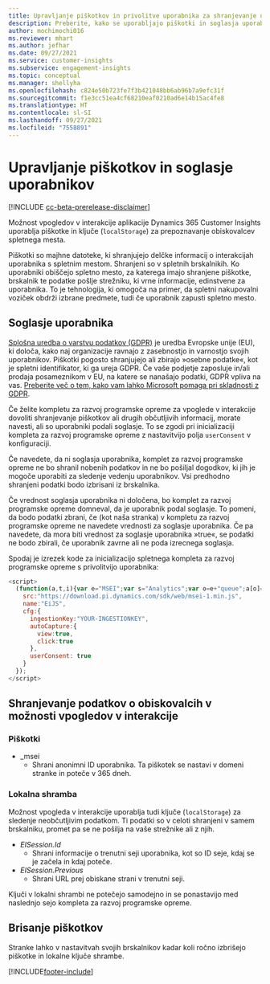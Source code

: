 ```yaml
---
title: Upravljanje piškotkov in privolitve uporabnika za shranjevanje uporabniških podatkov v aplikaciji Dynamics 365 Customer Insights
description: Preberite, kako se uporabljajo piškotki in soglasja uporabnikov za prepoznavanje obiskovalcev spletnega mesta.
author: mochimochi016
ms.reviewer: mhart
ms.author: jefhar
ms.date: 09/27/2021
ms.service: customer-insights
ms.subservice: engagement-insights
ms.topic: conceptual
ms.manager: shellyha
ms.openlocfilehash: c824e50b723fe7f3b421048bb6ab96b7a9efc31f
ms.sourcegitcommit: f1e3cc51ea4cf68210eaf0210ad6e14b15ac4fe8
ms.translationtype: HT
ms.contentlocale: sl-SI
ms.lasthandoff: 09/27/2021
ms.locfileid: "7558891"
---
```

# <a name="manage-cookies-and-user-consent"></a>Upravljanje piškotkov in soglasje uporabnikov

[!INCLUDE [cc-beta-prerelease-disclaimer](includes/cc-beta-prerelease-disclaimer.md)]

Možnost vpogledov v interakcije aplikacije Dynamics 365 Customer Insights uporablja piškotke in ključe (`localStorage`) za prepoznavanje obiskovalcev spletnega mesta.

Piškotki so majhne datoteke, ki shranjujejo delčke informacij o interakcijah uporabnika s spletnim mestom. Shranjeni so v spletnih brskalnikih. Ko uporabniki obiščejo spletno mesto, za katerega imajo shranjene piškotke, brskalnik te podatke pošlje strežniku, ki vrne informacije, edinstvene za uporabnika. To je tehnologija, ki omogoča na primer, da spletni nakupovalni voziček obdrži izbrane predmete, tudi če uporabnik zapusti spletno mesto.

## <a name="user-consent"></a>Soglasje uporabnika

[Splošna uredba o varstvu podatkov (GDPR)](/dynamics365/get-started/gdpr/) je uredba Evropske unije (EU), ki določa, kako naj organizacije ravnajo z zasebnostjo in varnostjo svojih uporabnikov. Piškotki pogosto shranjujejo ali zbirajo »osebne podatke«, kot je spletni identifikator, ki ga ureja GDPR. Če vaše podjetje zaposluje in/ali prodaja posameznikom v EU, na katere se nanašajo podatki, GDPR vpliva na vas. [Preberite več o tem, kako vam lahko Microsoft pomaga pri skladnosti z GDPR](https://www.microsoft.com/trust-center/privacy/gdpr-faqs).

Če želite kompletu za razvoj programske opreme za vpoglede v interakcije dovoliti shranjevanje piškotkov ali drugih občutljivih informacij, morate navesti, ali so uporabniki podali soglasje. To se zgodi pri inicializaciji kompleta za razvoj programske opreme z nastavitvijo polja `userConsent` v konfiguraciji.

Če navedete, da ni soglasja uporabnika, komplet za razvoj programske opreme ne bo shranil nobenih podatkov in ne bo pošiljal dogodkov, ki jih je mogoče uporabiti za sledenje vedenju uporabnikov. Vsi predhodno shranjeni podatki bodo izbrisani iz brskalnika.

Če vrednost soglasja uporabnika ni določena, bo komplet za razvoj programske opreme domneval, da je uporabnik podal soglasje. To pomeni, da bodo podatki zbrani, če (kot naša stranka) v kompletu za razvoj programske opreme ne navedete vrednosti za soglasje uporabnika. Če pa navedete, da mora biti vrednost za soglasje uporabnika »true«, se podatki ne bodo zbirali, če uporabnik zavrne ali ne poda izrecnega soglasja.

Spodaj je izrezek kode za inicializacijo spletnega kompleta za razvoj programske opreme s privolitvijo uporabnika:
```js
<script>
  (function(a,t,i){var e="MSEI";var s="Analytics";var o=e+"queue";a[o]=a[o]||[];var r=a[e]||function(n){var t={};t[s]={};function e(e){while(e.length){var r=e.pop();t[s][r]=function(e){return function(){a[o].push([e,n,arguments])}}(r)}}var r="track";var i="set";e([r+"Event",r+"View",r+"Action",i+"Property",i+"User","initialize","teardown"]);return t}(i.name);var n=i.name;if(!a[e]){a[n]=r[s];a[o].push(["new",n]);setTimeout(function(){var e="script";var r=t.createElement(e);r.async=1;r.src=i.src;var n=t.getElementsByTagName(e)[0];n.parentNode.insertBefore(r,n)},1)}else{a[n]=new r[s]}if(i.user){a[n].setUser(i.user)}if(i.props){for(var c in i.props){a[n].setProperty(c,i.props[c])}}a[n].initialize(i.cfg)})(window,document,{
    src:"https://download.pi.dynamics.com/sdk/web/msei-1.min.js",
    name:"EiJS",
    cfg:{
      ingestionKey:"YOUR-INGESTIONKEY",
      autoCapture:{
        view:true,
        click:true
      },
      userConsent: true
    }
  });
</script>
```

## <a name="visitor-data-storage-in-engagement-insights-capability"></a>Shranjevanje podatkov o obiskovalcih v možnosti vpogledov v interakcije

### <a name="cookies"></a>Piškotki

- _msei
    - Shrani anonimni ID uporabnika. Ta piškotek se nastavi v domeni stranke in poteče v 365 dneh.

### <a name="local-storage"></a>Lokalna shramba

Možnost vpogleda v interakcije uporablja tudi ključe (`localStorage`) za sledenje neobčutljivim podatkom. Ti podatki so v celoti shranjeni v samem brskalniku, promet pa se ne pošilja na vaše strežnike ali z njih.

- *EISession.Id*
    - Shrani informacije o trenutni seji uporabnika, kot so ID seje, kdaj se je začela in kdaj poteče.
- *EISession.Previous*
    - Shrani URL prej obiskane strani v trenutni seji.

Ključi v lokalni shrambi ne potečejo samodejno in se ponastavijo med naslednjo sejo kompleta za razvoj programske opreme.

## <a name="deleting-cookies"></a>Brisanje piškotkov

Stranke lahko v nastavitvah svojih brskalnikov kadar koli ročno izbrišejo piškotke in lokalne ključe shrambe.


[!INCLUDE[footer-include](../includes/footer-banner.md)]
